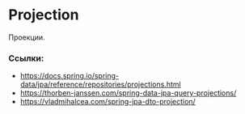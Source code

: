# Projection
Проекции.
### Ссылки:
* https://docs.spring.io/spring-data/jpa/reference/repositories/projections.html
* https://thorben-janssen.com/spring-data-jpa-query-projections/
* https://vladmihalcea.com/spring-jpa-dto-projection/
